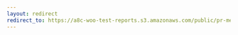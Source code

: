 ```yaml
---
layout: redirect
redirect_to: https://a8c-woo-test-reports.s3.amazonaws.com/public/pr-merge/38554/api/index.html
---
```

